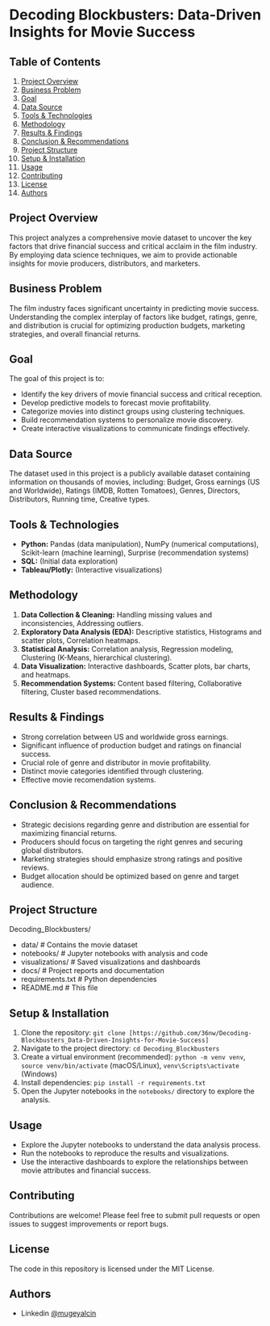 # Decoding Blockbusters: Data-Driven Insights for Movie Success

## Table of Contents

1.  [Project Overview](#project-overview)
2.  [Business Problem](#business-problem)
3.  [Goal](#goal)
4.  [Data Source](#data-source)
5.  [Tools & Technologies](#tools--technologies)
6.  [Methodology](#methodology)
7.  [Results & Findings](#results--findings)
8.  [Conclusion & Recommendations](#conclusion--recommendations)
9.  [Project Structure](#project-structure)
10. [Setup & Installation](#setup--installation)
11. [Usage](#usage)
12. [Contributing](#contributing)
13. [License](#license)
14. [Authors](#authors)


## Project Overview

This project analyzes a comprehensive movie dataset to uncover the key factors that drive financial success and critical acclaim in the film industry. By employing data science techniques, we aim to provide actionable insights for movie producers, distributors, and marketers.

## Business Problem

The film industry faces significant uncertainty in predicting movie success. Understanding the complex interplay of factors like budget, ratings, genre, and distribution is crucial for optimizing production budgets, marketing strategies, and overall financial returns.

## Goal

The goal of this project is to:

* Identify the key drivers of movie financial success and critical reception.
* Develop predictive models to forecast movie profitability.
* Categorize movies into distinct groups using clustering techniques.
* Build recommendation systems to personalize movie discovery.
* Create interactive visualizations to communicate findings effectively.

## Data Source

The dataset used in this project is a publicly available dataset containing information on thousands of movies, including: Budget, Gross earnings (US and Worldwide), Ratings (IMDB, Rotten Tomatoes), Genres, Directors, Distributors, Running time, Creative types.

## Tools & Technologies

* **Python:** Pandas (data manipulation), NumPy (numerical computations), Scikit-learn (machine learning), Surprise (recommendation systems)
* **SQL:** (Initial data exploration)
* **Tableau/Plotly:** (Interactive visualizations)

## Methodology

1.  **Data Collection & Cleaning:** Handling missing values and inconsistencies, Addressing outliers.
2.  **Exploratory Data Analysis (EDA):** Descriptive statistics, Histograms and scatter plots, Correlation heatmaps.
3.  **Statistical Analysis:** Correlation analysis, Regression modeling, Clustering (K-Means, hierarchical clustering).
4.  **Data Visualization:** Interactive dashboards, Scatter plots, bar charts, and heatmaps.
5.  **Recommendation Systems:** Content based filtering, Collaborative filtering, Cluster based recommendations.

## Results & Findings

* Strong correlation between US and worldwide gross earnings.
* Significant influence of production budget and ratings on financial success.
* Crucial role of genre and distributor in movie profitability.
* Distinct movie categories identified through clustering.
* Effective movie recomendation systems.

## Conclusion & Recommendations

* Strategic decisions regarding genre and distribution are essential for maximizing financial returns.
* Producers should focus on targeting the right genres and securing global distributors.
* Marketing strategies should emphasize strong ratings and positive reviews.
* Budget allocation should be optimized based on genre and target audience.

## Project Structure

Decoding_Blockbusters/
* data/              # Contains the movie dataset
* notebooks/         # Jupyter notebooks with analysis and code
* visualizations/    # Saved visualizations and dashboards
* docs/              # Project reports and documentation
* requirements.txt   # Python dependencies
* README.md          # This file

## Setup & Installation

1.  Clone the repository: `git clone [https://github.com/36nw/Decoding-Blockbusters_Data-Driven-Insights-for-Movie-Success]`
2.  Navigate to the project directory: `cd Decoding_Blockbusters`
3.  Create a virtual environment (recommended): `python -m venv venv`, `source venv/bin/activate` (macOS/Linux), `venv\Scripts\activate` (Windows)
4.  Install dependencies: `pip install -r requirements.txt`
5.  Open the Jupyter notebooks in the `notebooks/` directory to explore the analysis.

## Usage

* Explore the Jupyter notebooks to understand the data analysis process.
* Run the notebooks to reproduce the results and visualizations.
* Use the interactive dashboards to explore the relationships between movie attributes and financial success.

## Contributing

Contributions are welcome! Please feel free to submit pull requests or open issues to suggest improvements or report bugs.

## License


The code in this repository is licensed under the MIT License.

## Authors

- Linkedin [@mugeyalcin](https://www.linkedin.com/in/mugeylcn/)
  



